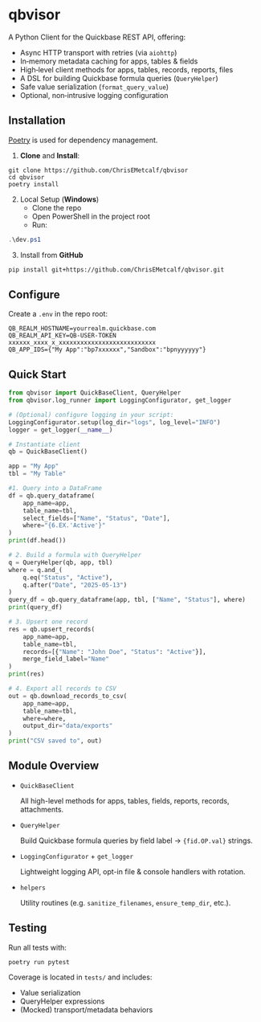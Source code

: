 # qbvisor

A Python Client for the Quickbase REST API, offering:


- Async HTTP transport with retries (via `aiohttp`)
- In‑memory metadata caching for apps, tables & fields
- High‑level client methods for apps, tables, records, reports, files
- A DSL for building Quickbase formula queries (`QueryHelper`)
- Safe value serialization (`format_query_value`)
- Optional, non‑intrusive logging configuration


## Installation

[Poetry](https://python-poetry.org/) is used for dependency management.

1. **Clone** and **Install**:

```
git clone https://github.com/ChrisEMetcalf/qbvisor
cd qbvisor
poetry install
```

2. Local Setup (**Windows**)
   * Clone the repo
   * Open PowerShell in the project root
   * Run: 
```powershell
.\dev.ps1
```

3. Install from **GitHub**
```bash
pip install git+https://github.com/ChrisEMetcalf/qbvisor.git
```

## Configure

Create a `.env` in the repo root:

```
QB_REALM_HOSTNAME=yourrealm.quickbase.com
QB_REALM_API_KEY=QB-USER-TOKEN xxxxxx_xxxx_x_xxxxxxxxxxxxxxxxxxxxxxxxxxx
QB_APP_IDS={"My App":"bp7xxxxxx","Sandbox":"bpnyyyyyy"}
```


## Quick Start

```python
from qbvisor import QuickBaseClient, QueryHelper
from qbvisor.log_runner import LoggingConfigurator, get_logger

# (Optional) configure logging in your script:
LoggingConfigurator.setup(log_dir="logs", log_level="INFO")
logger = get_logger(__name__)

# Instantiate client
qb = QuickBaseClient()

app = "My App"
tbl = "My Table"

#1. Query into a DataFrame
df = qb.query_dataframe(
    app_name=app,
    table_name=tbl,
    select_fields=["Name", "Status", "Date"],
    where="{6.EX.'Active'}"
)
print(df.head())

# 2. Build a formula with QueryHelper
q = QueryHelper(qb, app, tbl)
where = q.and_(
    q.eq("Status", "Active"),
    q.after("Date", "2025-05-13")
)
query_df = qb.query_dataframe(app, tbl, ["Name", "Status"], where)
print(query_df)

# 3. Upsert one record
res = qb.upsert_records(
    app_name=app,
    table_name=tbl,
    records=[{"Name": "John Doe", "Status": "Active"}],
    merge_field_label="Name"
)
print(res)

# 4. Export all records to CSV
out = qb.download_records_to_csv(
    app_name=app,
    table_name=tbl,
    where=where,
    output_dir="data/exports"
)
print("CSV saved to", out)
```

## Module Overview

* `QuickBaseClient`

    All high-level methods for apps, tables, fields, reports, records, attachments.

* `QueryHelper`

    Build Quickbase formula queries by field label  → `{fid.OP.val}` strings.

* `LoggingConfigurator` + `get_logger`

    Lightweight logging API, opt-in file & console handlers with rotation.

* `helpers`

    Utility routines (e.g. `sanitize_filenames`, `ensure_temp_dir`, etc.).


## Testing
Run all tests with:

```
poetry run pytest
```
Coverage is located in `tests/` and includes:

* Value serialization
* QueryHelper expressions
* (Mocked) transport/metadata behaviors